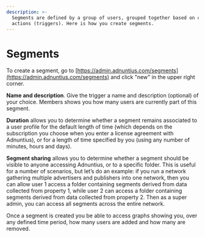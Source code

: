 ```yaml
---
description: >-
  Segments are defined by a group of users, grouped together based on common
  actions (triggers). Here is how you create segments.
---
```


# Segments

To create a segment, go to [https://admin.adnuntius.com/segments](https://admin.adnuntius.com/segments) and click "new" in the upper right corner.

**Name and description**. Give the trigger a name and description \(optional\) of your choice. Members shows you how many users are currently part of this segment. 

**Duration** allows you to determine whether a segment remains associated to a user profile for the default length of time \(which depends on the subscription you choose when you enter a license agreement with Adnuntius\), or for a length of time specified by you \(using any number of minutes, hours and days\). 

**Segment sharing** allows you to determine whether a segment should be visible to anyone accessing Adnuntius, or to a specific folder. This is useful for a number of scenarios, but let’s do an example: if you run a network gathering multiple advertisers and publishers into one network, then you can allow user 1 access a folder containing segments derived from data collected from property 1, while user 2 can access a folder containing segments derived from data collected from property 2. Then as a super admin, you can access all segments across the entire network. 

Once a segment is created you be able to access graphs showing you, over any defined time period, how many users are added and how many are removed.

